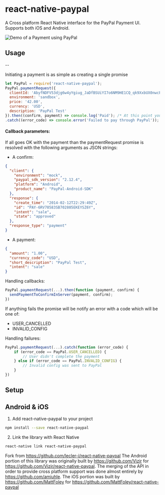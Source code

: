 # react-native-paypal

A Cross platform React Native interface for the PayPal Payment UI. Supports both iOS and Android.

![Demo of a Payment using PayPal](/react-native-paypal.gif?raw=true "react-native-paypal")

## Usage
--

Initiating a payment is as simple as creating a single promise

```javascript
let PayPal = require('react-native-paypal');
PayPal.paymentRequest({
  clientId: 'AbyfNDFV53djg6w4yYgiug_JaDfBSUiYI7o6NM9HE1CQ_qk9XxbUX0nwcPXXQHaNAWYtDfphQtWB3q4R',
  environment: 'sandbox',
  price: '42.00',
  currency: 'USD',
  description: 'PayPal Test'
}).then((confirm, payment) => console.log('Paid'); /* At this point you should verify payment independently */)
.catch((error_code) => console.error('Failed to pay through PayPal'));
```

#### Callback parameters:

If all goes OK with the payment than the paymentRequest promise is resolved with
the following arguments as JSON strings:
- A confirm:
``` json
{
  "client": {
    "environment": "mock",
    "paypal_sdk_version": "2.12.4",
    "platform": "Android",
    "product_name": "PayPal-Android-SDK"
  },
  "response": {
    "create_time": "2014-02-12T22:29:49Z",
    "id": "PAY-6RV70583SB702805EKEYSZ6Y",
    "intent": "sale",
    "state": "approved"
  },
  "response_type": "payment"
}
```

- A payment:
```json
{
  "amount": "1.00",
  "currency_code": "USD",
  "short_description": "PayPal Test",
  "intent": "sale"
}
```

Handling callbacks:
```javascript
PayPal.paymentRequest(...).then(function (payment, confirm) {
  sendPaymentToConfirmInServer(payment, confirm);
})
```

If anything fails the promise will be notify an error with a code which will be
one of:
- USER\_CANCELLED
- INVALID\_CONFIG

Handling failures:

``` javascript
PayPal.paymentRequest(...).catch(function (error_code) {
    if (error_code == PayPal.USER_CANCELLED) {
        // User didn't complete the payment
    } else if (error_code == PayPal.INVALID_CONFIG) {
        // Invalid config was sent to PayPal
    }
})
```

## Setup

Android & iOS
-------------

1. Add react-native-paypal to your project

``` bash
npm install --save react-native-paypal
```

2. Link the library with React Native

``` bash
react-native link react-native-paypal
```

Fork from https://github.com/lecler-i/react-native-paypal 
The Android portion of this library was originally built by https://github.com/Vizir for https://github.com/Vizir/react-native-paypal. The merging of the API in order to provide cross platform support was done almost entirely by https://github.com/amiuhle.
The iOS portion was built by https://github.com/MattFoley for https://github.com/MattFoley/react-native-paypal
